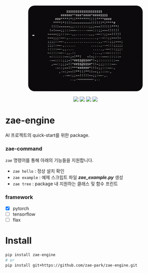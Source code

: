 
<p align="center">
  <img src="assets/img/spinning_ascii_donut.gif" style="border-radius: 20px">
  <br />
 
</p>

<p align="center">
    <img src="https://github.com/zae-park/zae-engine/actions/workflows/build_test.yml/badge.svg">
    <img src="https://github.com/zae-park/zae-engine/actions/workflows/unittest_badge.yml/badge.svg">
    <img src="https://codecov.io/gh/zae-park/zae-engine/graph/badge.svg?token=4BENXZJHPF"/>
    <img src="https://github.com/zae-park/zae-engine/actions/workflows/wandb_test.yml/badge.svg">
  <br />
</p>

# zae-engine
AI 프로젝트의 quick-start를 위한 package. </br>

### zae-command
`zae` 명령어를 통해 아래의 기능들을 지원합니다.
- `zae hello` : 정상 설치 확인
- `zae example` : 예제 스크립트 파일 ***zae_example.py*** 생성
- `zae tree` : package 내 지원하는 클래스 및 함수 프린트

### framework
- [x] pytorch
- [ ] tensorflow
- [ ] flax

# Install 
```bash
pip install zae-engine 
# or
pip install git+https://github.com/zae-park/zae-engine.git
```

